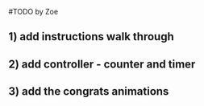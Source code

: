 #TODO by Zoe

## 1) add instructions walk through

## 2) add controller - counter and timer

## 3) add the congrats animations

